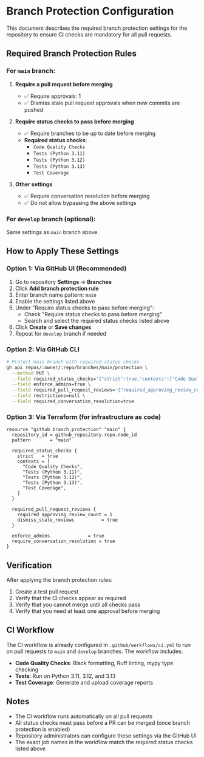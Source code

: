 # Branch Protection Configuration

This document describes the required branch protection settings for the repository to ensure CI checks are mandatory for all pull requests.

## Required Branch Protection Rules

### For `main` branch:

1. **Require a pull request before merging**
   - ✅ Require approvals: 1
   - ✅ Dismiss stale pull request approvals when new commits are pushed

2. **Require status checks to pass before merging**
   - ✅ Require branches to be up to date before merging
   - **Required status checks:**
     - `Code Quality Checks`
     - `Tests (Python 3.11)`
     - `Tests (Python 3.12)`
     - `Tests (Python 3.13)`
     - `Test Coverage`

3. **Other settings**
   - ✅ Require conversation resolution before merging
   - ✅ Do not allow bypassing the above settings

### For `develop` branch (optional):

Same settings as `main` branch above.

## How to Apply These Settings

### Option 1: Via GitHub UI (Recommended)

1. Go to repository **Settings** → **Branches**
2. Click **Add branch protection rule**
3. Enter branch name pattern: `main`
4. Enable the settings listed above
5. Under "Require status checks to pass before merging":
   - Check "Require status checks to pass before merging"
   - Search and select the required status checks listed above
6. Click **Create** or **Save changes**
7. Repeat for `develop` branch if needed

### Option 2: Via GitHub CLI

```bash
# Protect main branch with required status checks
gh api repos/:owner/:repo/branches/main/protection \
  --method PUT \
  --field required_status_checks='{"strict":true,"contexts":["Code Quality Checks","Tests (Python 3.11)","Tests (Python 3.12)","Tests (Python 3.13)","Test Coverage"]}' \
  --field enforce_admins=true \
  --field required_pull_request_reviews='{"required_approving_review_count":1,"dismiss_stale_reviews":true}' \
  --field restrictions=null \
  --field required_conversation_resolution=true
```

### Option 3: Via Terraform (for infrastructure as code)

```hcl
resource "github_branch_protection" "main" {
  repository_id = github_repository.repo.node_id
  pattern       = "main"

  required_status_checks {
    strict   = true
    contexts = [
      "Code Quality Checks",
      "Tests (Python 3.11)",
      "Tests (Python 3.12)",
      "Tests (Python 3.13)",
      "Test Coverage",
    ]
  }

  required_pull_request_reviews {
    required_approving_review_count = 1
    dismiss_stale_reviews          = true
  }

  enforce_admins              = true
  require_conversation_resolution = true
}
```

## Verification

After applying the branch protection rules:

1. Create a test pull request
2. Verify that the CI checks appear as required
3. Verify that you cannot merge until all checks pass
4. Verify that you need at least one approval before merging

## CI Workflow

The CI workflow is already configured in `.github/workflows/ci.yml` to run on pull requests to `main` and `develop` branches. The workflow includes:

- **Code Quality Checks**: Black formatting, Ruff linting, mypy type checking
- **Tests**: Run on Python 3.11, 3.12, and 3.13
- **Test Coverage**: Generate and upload coverage reports

## Notes

- The CI workflow runs automatically on all pull requests
- All status checks must pass before a PR can be merged (once branch protection is enabled)
- Repository administrators can configure these settings via the GitHub UI
- The exact job names in the workflow match the required status checks listed above
